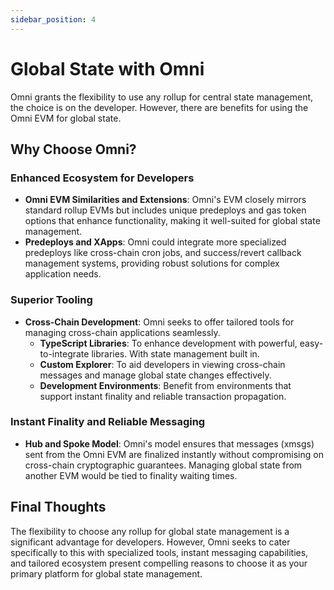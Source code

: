 ```yaml
---
sidebar_position: 4
---
```


# Global State with Omni

Omni grants the flexibility to use any rollup for central state management, the choice is on the developer. However, there are benefits for using the Omni EVM for global state.

## Why Choose Omni?

### Enhanced Ecosystem for Developers

- **Omni EVM Similarities and Extensions**: Omni's EVM closely mirrors standard rollup EVMs but includes unique predeploys and gas token options that enhance functionality, making it well-suited for global state management.
- **Predeploys and XApps**: Omni could integrate more specialized predeploys like cross-chain cron jobs, and success/revert callback management systems, providing robust solutions for complex application needs.

### Superior Tooling

- **Cross-Chain Development**: Omni seeks to offer tailored tools for managing cross-chain applications seamlessly.
  - **TypeScript Libraries**: To enhance development with powerful, easy-to-integrate libraries. With state management built in.
  - **Custom Explorer**: To aid developers in viewing cross-chain messages and manage global state changes effectively.
  - **Development Environments**: Benefit from environments that support instant finality and reliable transaction propagation.

### Instant Finality and Reliable Messaging

- **Hub and Spoke Model**: Omni's model ensures that messages (xmsgs) sent from the Omni EVM are finalized instantly without compromising on cross-chain cryptographic guarantees. Managing global state from another EVM would be tied to finality waiting times.

## Final Thoughts

The flexibility to choose any rollup for global state management is a significant advantage for developers. However, Omni seeks to cater specifically to this with specialized tools, instant messaging capabilities, and tailored ecosystem present compelling reasons to choose it as your primary platform for global state management.
